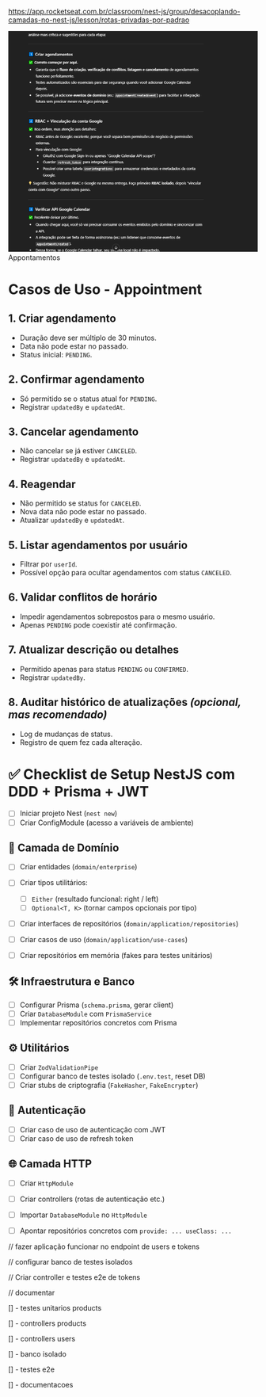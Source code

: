 https://app.rocketseat.com.br/classroom/nest-js/group/desacoplando-camadas-no-nest-js/lesson/rotas-privadas-por-padrao

![alt text](image.png)
Appontamentos
# Casos de Uso - Appointment

## 1. Criar agendamento
- Duração deve ser múltiplo de 30 minutos.
- Data não pode estar no passado.
- Status inicial: `PENDING`.

## 2. Confirmar agendamento
- Só permitido se o status atual for `PENDING`.
- Registrar `updatedBy` e `updatedAt`.

## 3. Cancelar agendamento
- Não cancelar se já estiver `CANCELED`.
- Registrar `updatedBy` e `updatedAt`.

## 4. Reagendar
- Não permitido se status for `CANCELED`.
- Nova data não pode estar no passado.
- Atualizar `updatedBy` e `updatedAt`.

## 5. Listar agendamentos por usuário
- Filtrar por `userId`.
- Possível opção para ocultar agendamentos com status `CANCELED`.

## 6. Validar conflitos de horário
- Impedir agendamentos sobrepostos para o mesmo usuário.
- Apenas `PENDING` pode coexistir até confirmação.

## 7. Atualizar descrição ou detalhes
- Permitido apenas para status `PENDING` ou `CONFIRMED`.
- Registrar `updatedBy`.

## 8. Auditar histórico de atualizações *(opcional, mas recomendado)*
- Log de mudanças de status.
- Registro de quem fez cada alteração.















# ✅ Checklist de Setup NestJS com DDD + Prisma + JWT

- [ ] Iniciar projeto Nest (`nest new`)
- [ ] Criar ConfigModule (acesso a variáveis de ambiente)

## 🧠 Camada de Domínio

- [ ] Criar entidades (`domain/enterprise`)
- [ ] Criar tipos utilitários:
  - [ ] `Either` (resultado funcional: right / left)
  - [ ] `Optional<T, K>` (tornar campos opcionais por tipo)
- [ ] Criar interfaces de repositórios (`domain/application/repositories`)
- [ ] Criar casos de uso (`domain/application/use-cases`)
- [ ] Criar repositórios em memória (fakes para testes unitários)


## 🛠 Infraestrutura e Banco

- [ ] Configurar Prisma (`schema.prisma`, gerar client)
- [ ] Criar `DatabaseModule` com `PrismaService`
- [ ] Implementar repositórios concretos com Prisma

## ⚙️ Utilitários

- [ ] Criar `ZodValidationPipe`
- [ ] Configurar banco de testes isolado (`.env.test`, reset DB)
- [ ] Criar stubs de criptografia (`FakeHasher`, `FakeEncrypter`)

## 🔐 Autenticação

- [ ] Criar caso de uso de autenticação com JWT
- [ ] Criar caso de uso de refresh token

## 🌐 Camada HTTP

- [ ] Criar `HttpModule`
- [ ] Criar controllers (rotas de autenticação etc.)
- [ ] Importar `DatabaseModule` no `HttpModule`
- [ ] Apontar repositórios concretos com `provide: ... useClass: ...`


// fazer aplicação funcionar no endpoint de users e tokens

// configurar banco de testes isolados

// Criar controller e testes e2e de tokens

// documentar

[] - testes unitarios products

[] - controllers products

[] - controllers users

[] - banco isolado

[] - testes e2e

[] - documentacoes